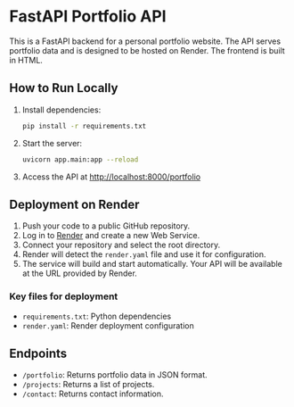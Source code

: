 # FastAPI Portfolio API

This is a FastAPI backend for a personal portfolio website. The API serves portfolio data and is designed to be hosted on Render. The frontend is built in HTML.

## How to Run Locally

1. Install dependencies:
   ```bash
   pip install -r requirements.txt
   ```
2. Start the server:
   ```bash
   uvicorn app.main:app --reload
   ```
3. Access the API at [http://localhost:8000/portfolio](http://localhost:8000/portfolio)


## Deployment on Render

1. Push your code to a public GitHub repository.
2. Log in to [Render](https://render.com/) and create a new Web Service.
3. Connect your repository and select the root directory.
4. Render will detect the `render.yaml` file and use it for configuration.
5. The service will build and start automatically. Your API will be available at the URL provided by Render.

### Key files for deployment
- `requirements.txt`: Python dependencies
- `render.yaml`: Render deployment configuration

## Endpoints
- `/portfolio`: Returns portfolio data in JSON format.
- `/projects`: Returns a list of projects.
- `/contact`: Returns contact information.
